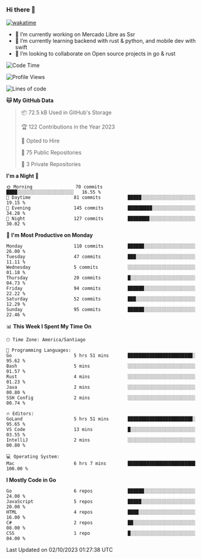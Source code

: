 ### Hi there 👋

[![wakatime](https://wakatime.com/badge/user/330beacb-fb27-4e32-bc38-f8f521bcf832.svg)](https://wakatime.com/@330beacb-fb27-4e32-bc38-f8f521bcf832)

- 🔭 I’m currently working on Mercado Libre as Ssr
- 🌱 I’m currently learning backend with rust & python, and mobile dev with swift
- 👯 I’m looking to collaborate on Open source projects in go & rust

<!--START_SECTION:waka-->
![Code Time](http://img.shields.io/badge/Code%20Time-353%20hrs%2034%20mins-blue)

![Profile Views](http://img.shields.io/badge/Profile%20Views-0-blue)

![Lines of code](https://img.shields.io/badge/From%20Hello%20World%20I%27ve%20Written-3.4%20million%20lines%20of%20code-blue)

**🐱 My GitHub Data** 

> 📦 72.5 kB Used in GitHub's Storage 
 > 
> 🏆 122 Contributions in the Year 2023
 > 
> 💼 Opted to Hire
 > 
> 📜 75 Public Repositories 
 > 
> 🔑 3 Private Repositories 
 > 
**I'm a Night 🦉** 

```text
🌞 Morning                70 commits          ████░░░░░░░░░░░░░░░░░░░░░   16.55 % 
🌆 Daytime                81 commits          █████░░░░░░░░░░░░░░░░░░░░   19.15 % 
🌃 Evening                145 commits         █████████░░░░░░░░░░░░░░░░   34.28 % 
🌙 Night                  127 commits         ████████░░░░░░░░░░░░░░░░░   30.02 % 
```
📅 **I'm Most Productive on Monday** 

```text
Monday                   110 commits         ██████░░░░░░░░░░░░░░░░░░░   26.00 % 
Tuesday                  47 commits          ███░░░░░░░░░░░░░░░░░░░░░░   11.11 % 
Wednesday                5 commits           ░░░░░░░░░░░░░░░░░░░░░░░░░   01.18 % 
Thursday                 20 commits          █░░░░░░░░░░░░░░░░░░░░░░░░   04.73 % 
Friday                   94 commits          ██████░░░░░░░░░░░░░░░░░░░   22.22 % 
Saturday                 52 commits          ███░░░░░░░░░░░░░░░░░░░░░░   12.29 % 
Sunday                   95 commits          ██████░░░░░░░░░░░░░░░░░░░   22.46 % 
```


📊 **This Week I Spent My Time On** 

```text
🕑︎ Time Zone: America/Santiago

💬 Programming Languages: 
Go                       5 hrs 51 mins       ████████████████████████░   95.62 % 
Bash                     5 mins              ░░░░░░░░░░░░░░░░░░░░░░░░░   01.57 % 
Rust                     4 mins              ░░░░░░░░░░░░░░░░░░░░░░░░░   01.23 % 
Java                     2 mins              ░░░░░░░░░░░░░░░░░░░░░░░░░   00.80 % 
SSH Config               2 mins              ░░░░░░░░░░░░░░░░░░░░░░░░░   00.74 % 

🔥 Editors: 
GoLand                   5 hrs 51 mins       ████████████████████████░   95.65 % 
VS Code                  13 mins             █░░░░░░░░░░░░░░░░░░░░░░░░   03.55 % 
IntelliJ                 2 mins              ░░░░░░░░░░░░░░░░░░░░░░░░░   00.80 % 

💻 Operating System: 
Mac                      6 hrs 7 mins        █████████████████████████   100.00 % 
```

**I Mostly Code in Go** 

```text
Go                       6 repos             ██████░░░░░░░░░░░░░░░░░░░   24.00 % 
JavaScript               5 repos             █████░░░░░░░░░░░░░░░░░░░░   20.00 % 
HTML                     4 repos             ████░░░░░░░░░░░░░░░░░░░░░   16.00 % 
C#                       2 repos             ██░░░░░░░░░░░░░░░░░░░░░░░   08.00 % 
CSS                      1 repo              █░░░░░░░░░░░░░░░░░░░░░░░░   04.00 % 
```




 Last Updated on 02/10/2023 01:27:38 UTC
<!--END_SECTION:waka-->
